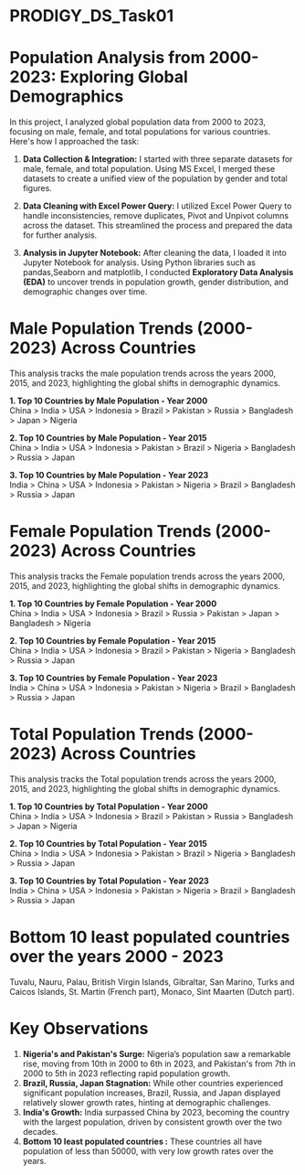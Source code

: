 # PRODIGY_DS_Task01

# Population Analysis from 2000-2023: Exploring Global Demographics

In this project, I analyzed global population data from 2000 to 2023, focusing on male, female, and total populations for various countries. Here's how I approached the task:

1. **Data Collection & Integration:** I started with three separate datasets for male, female, and total population. Using MS Excel, I merged these datasets to create a unified view of the population by gender and total figures.     

2. **Data Cleaning with Excel Power Query:** I utilized Excel Power Query to handle inconsistencies, remove duplicates, Pivot and Unpivot columns across the dataset. This streamlined the process and prepared the data for further analysis.     

3. **Analysis in Jupyter Notebook:** After cleaning the data, I loaded it into Jupyter Notebook for analysis. Using Python libraries such as pandas,Seaborn and matplotlib, I conducted **Exploratory Data Analysis (EDA)** to uncover trends in population growth, gender distribution, and demographic changes over time.       

# Male Population Trends (2000-2023) Across Countries
This analysis tracks the male population trends across the years 2000, 2015, and 2023, highlighting the global shifts in demographic dynamics.

**1. Top 10 Countries by Male Population - Year 2000**        
China > India > USA > Indonesia > Brazil > Pakistan > Russia > Bangladesh > Japan > Nigeria   

**2. Top 10 Countries by Male Population - Year 2015**       
China > India > USA > Indonesia > Pakistan > Brazil > Nigeria > Bangladesh > Russia > Japan  

**3. Top 10 Countries by Male Population - Year 2023**        
India > China > USA > Indonesia > Pakistan > Nigeria > Brazil > Bangladesh > Russia > Japan

# Female Population Trends (2000-2023) Across Countries
This analysis tracks the Female population trends across the years 2000, 2015, and 2023, highlighting the global shifts in demographic dynamics.

**1. Top 10 Countries by Female Population - Year 2000**    
China > India > USA > Indonesia > Brazil > Russia > Pakistan > Japan  > Bangladesh > Nigeria  

**2. Top 10 Countries by Female Population - Year 2015**      
China > India > USA > Indonesia  > Brazil > Pakistan > Nigeria > Bangladesh > Russia > Japan      

**3. Top 10 Countries by Female Population - Year 2023**       
India > China > USA > Indonesia > Pakistan > Nigeria > Brazil > Bangladesh > Russia > Japan

# Total Population Trends (2000-2023) Across Countries
This analysis tracks the Total population trends across the years 2000, 2015, and 2023, highlighting the global shifts in demographic dynamics.

**1. Top 10 Countries by Total Population - Year 2000**         
China > India > USA > Indonesia > Brazil > Pakistan > Russia > Bangladesh  > Japan > Nigeria         

**2. Top 10 Countries by Total Population - Year 2015**        
China > India > USA > Indonesia > Pakistan > Brazil  > Nigeria > Bangladesh > Russia > Japan             

**3. Top 10 Countries by Total Population - Year 2023**            
India > China > USA > Indonesia > Pakistan > Nigeria > Brazil > Bangladesh > Russia > Japan      

# Bottom 10 least populated countries over the years 2000 - 2023 
Tuvalu, Nauru, Palau, British Virgin Islands, Gibraltar, San Marino, Turks and Caicos Islands, St. Martin (French part), Monaco, Sint Maarten (Dutch part).

# Key Observations
1. **Nigeria's and Pakistan's Surge:** Nigeria’s population saw a remarkable rise, moving from 10th in 2000 to 6th in 2023, and Pakistan's from  7th in 2000 to 5th in 2023 reflecting rapid population growth.
2. **Brazil, Russia, Japan Stagnation:** While other countries experienced significant population increases, Brazil, Russia, and Japan displayed relatively slower growth rates, hinting at demographic challenges.
3. **India's Growth:** India surpassed China by 2023, becoming the country with the largest population, driven by consistent growth over the two decades.
4. **Bottom 10 least populated countries :** These countries all have population of less than 50000, with very low growth rates over the years.
